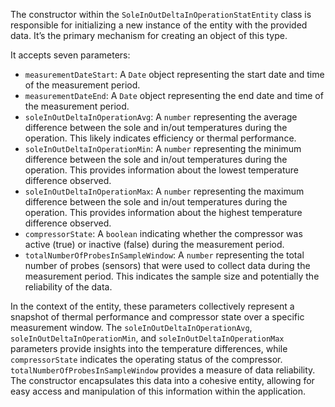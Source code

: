 The constructor within the `SoleInOutDeltaInOperationStatEntity` class is responsible for initializing a new instance of the entity with the provided data. It’s the primary mechanism for creating an object of this type.

It accepts seven parameters:

*   `measurementDateStart`: A `Date` object representing the start date and time of the measurement period.
*   `measurementDateEnd`: A `Date` object representing the end date and time of the measurement period.
*   `soleInOutDeltaInOperationAvg`: A `number` representing the average difference between the sole and in/out temperatures during the operation. This likely indicates efficiency or thermal performance.
*   `soleInOutDeltaInOperationMin`: A `number` representing the minimum difference between the sole and in/out temperatures during the operation. This provides information about the lowest temperature difference observed.
*   `soleInOutDeltaInOperationMax`: A `number` representing the maximum difference between the sole and in/out temperatures during the operation. This provides information about the highest temperature difference observed.
*   `compressorState`: A `boolean` indicating whether the compressor was active (true) or inactive (false) during the measurement period.
*   `totalNumberOfProbesInSampleWindow`: A `number` representing the total number of probes (sensors) that were used to collect data during the measurement period. This indicates the sample size and potentially the reliability of the data.

In the context of the entity, these parameters collectively represent a snapshot of thermal performance and compressor state over a specific measurement window. The `soleInOutDeltaInOperationAvg`, `soleInOutDeltaInOperationMin`, and `soleInOutDeltaInOperationMax` parameters provide insights into the temperature differences, while `compressorState` indicates the operating status of the compressor. `totalNumberOfProbesInSampleWindow` provides a measure of data reliability. The constructor encapsulates this data into a cohesive entity, allowing for easy access and manipulation of this information within the application.